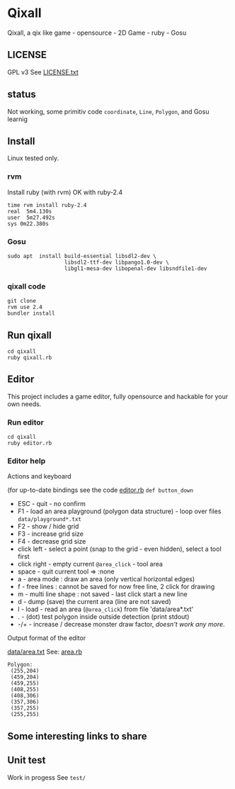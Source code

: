 # Qixall

Qixall, a qix like game - opensource - 2D Game - ruby - Gosu

## LICENSE
GPL v3
See [LICENSE.txt](LICENSE.txt)


## status
Not working, some primitiv code `coordinate`, `Line`, `Polygon`, and Gosu learnig

## Install

Linux tested only.

### rvm
Install ruby (with rvm)
OK with ruby-2.4

~~~
time rvm install ruby-2.4
real  5m4.130s
user  5m27.492s
sys 0m22.380s
~~~

### Gosu
~~~
sudo apt  install build-essential libsdl2-dev \
                  libsdl2-ttf-dev libpango1.0-dev \
                  libgl1-mesa-dev libopenal-dev libsndfile1-dev
~~~

### qixall code

~~~
git clone
rvm use 2.4
bundler install
~~~

## Run qixall

~~~
cd qixall
ruby qixall.rb
~~~

## Editor

This project includes a game editor, fully opensource and hackable for your own
needs.

### Run editor

~~~
cd qixall
ruby editor.rb
~~~

### Editor help

Actions and keyboard

(for up-to-date bindings see the code [editor.rb](editor.rb) `def button_down`

* ESC - quit - no confirm
* F1 - load an area playground (polygon data structure) - loop over files `data/playground*.txt`
* F2 - show / hide grid
* F3 - increase grid size
* F4 - decrease grid size
* click left - select a point (snap to the grid - even hidden), select a tool first
* click right - empty current `@area_click` - tool area
* space - quit current tool => :none
* a - area mode : draw an area (only vertical horizontal edges)
* f - free lines : cannot be saved for now free line, 2 click for drawing
* m - multi line shape : not saved - last click start a new line
* d - dump (save) the current area (line are not saved)
* l - load - read an area (`@area_click`) from file 'data/area*.txt'
* . - (dot) test polygon inside outside detection (print stdout)
* -/+ - increase / decrease monster draw factor, *doesn't work any more*.

Output format of the editor

[data/area.txt](data/area.txt) See: [area.rb](area.rb)
~~~
Polygon:
 (255,204)
 (459,204)
 (459,255)
 (408,255)
 (408,306)
 (357,306)
 (357,255)
 (255,255)
~~~

## Some interesting links to share

## Unit test

Work in progess See `test/`
